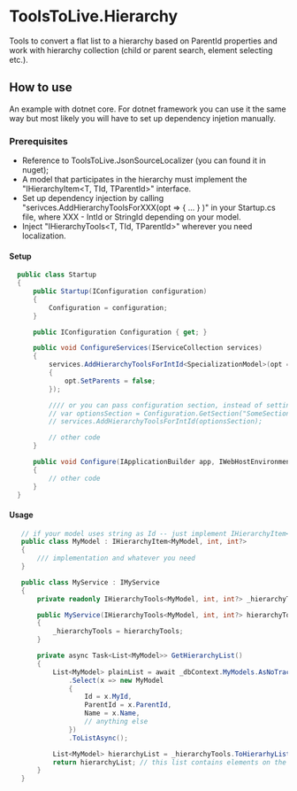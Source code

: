 # ToolsToLive.Hierarchy
Tools to convert a flat list to a hierarchy based on ParentId properties and work with hierarchy collection (child or parent search, element selecting etc.).

## How to use
An example with dotnet core. For dotnet framework you can use it the same way but most likely you will have to set up dependency injetion manually.

### Prerequisites
 - Reference to ToolsToLive.JsonSourceLocalizer (you can found it in nuget);
 - A model that participates in the hierarchy must implement the "IHierarchyItem<T, TId, TParentId>" interface.
 - Set up dependency injection by calling "serivces.AddHierarchyToolsForXXX(opt => { ... } )" in your Startup.cs file, where XXX - IntId or StringId depending on your model.
 - Inject "IHierarchyTools<T, TId, TParentId>" wherever you need localization.

#### Setup
  ```csharp
    public class Startup
    {
        public Startup(IConfiguration configuration)
        {
            Configuration = configuration;
        }

        public IConfiguration Configuration { get; }

        public void ConfigureServices(IServiceCollection services)
        {
            services.AddHierarchyToolsForIntId<SpecializationModel>(opt =>
            {
                opt.SetParents = false;
            });

            //// or you can pass configuration section, instead of setting up options here. But in most cases if you change this parameters you need to change code anyway.
            // var optionsSection = Configuration.GetSection("SomeSectionInAppSettingsFile");
            // services.AddHierarchyToolsForIntId(optionsSection);

            // other code
        }

        public void Configure(IApplicationBuilder app, IWebHostEnvironment env)
        {
            // other code
        }
    }
```
#### Usage
 ```csharp
    // if your model uses string as Id -- just implement IHierarchyItem<MyModel, string, string> interface
    public class MyModel : IHierarchyItem<MyModel, int, int?>
    {
        /// implementation and whatever you need
    }

    public class MyService : IMyService
    {
        private readonly IHierarchyTools<MyModel, int, int?> _hierarchyTools;

        public MyService(IHierarchyTools<MyModel, int, int?> hierarchyTools)
        {
            _hierarchyTools = hierarchyTools;
        }

        private async Task<List<MyModel>> GetHierarchyList()
        {
            List<MyModel> plainList = await _dbContext.MyModels.AsNoTracking()
                .Select(x => new MyModel
                {
                    Id = x.MyId,
                    ParentId = x.ParentId,
                    Name = x.Name,
                    // anything else
                })
                .ToListAsync();

            List<MyModel> hierarchyList = _hierarchyTools.ToHierarhyList(plainList);
            return hierarchyList; // this list contains elements on the top level (elements with ParentId == null). And each element contain nested elements in "Childs" list (or empty collection if there is no children for this element).
        }
    }
```